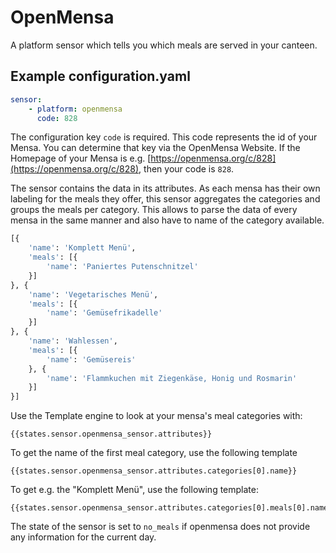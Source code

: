 # OpenMensa
A platform sensor which tells you which meals are served in your canteen.

## Example configuration.yaml
```yaml
sensor:
    - platform: openmensa
      code: 828
```
The configuration key ```code``` is required. This code represents the id of your Mensa.
You can determine that key via the OpenMensa Website. If the Homepage of your Mensa is
e.g. [https://openmensa.org/c/828](https://openmensa.org/c/828), then your code is ```828```.

The sensor contains the data in its attributes. As each mensa has their own labeling for the meals they offer, this sensor aggregates the categories and groups the meals per category.
This allows to parse the data of every mensa in the same manner and also have to name of the
category available.

```python
[{
	'name': 'Komplett Menü',
	'meals': [{
		'name': 'Paniertes Putenschnitzel'
	}]
}, {
	'name': 'Vegetarisches Menü',
	'meals': [{
		'name': 'Gemüsefrikadelle'
	}]
}, {
	'name': 'Wahlessen',
	'meals': [{
		'name': 'Gemüsereis'
	}, {
		'name': 'Flammkuchen mit Ziegenkäse, Honig und Rosmarin'
	}]
}]
```

Use the Template engine to look at your mensa's meal categories with:
```
{{states.sensor.openmensa_sensor.attributes}}
```

To get the name of the first meal category, use the following template
```
{{states.sensor.openmensa_sensor.attributes.categories[0].name}}
```

To get e.g. the "Komplett Menü", use the following template:
```
{{states.sensor.openmensa_sensor.attributes.categories[0].meals[0].name}}
```

The state of the sensor is set to ```no_meals``` if openmensa does not provide any information for the current day.
